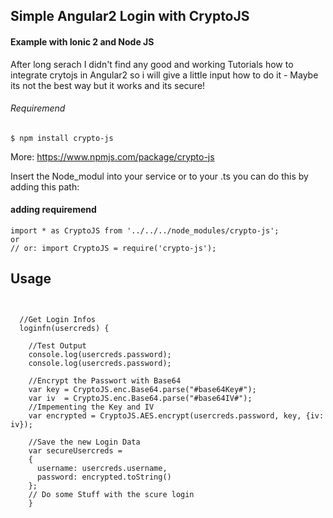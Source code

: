## Simple Angular2 Login with CryptoJS
#### Example with Ionic 2 and Node JS


 After long serach I didn't find any good and working Tutorials how to integrate crytojs in Angular2 
 so i will give a little input how to do it - Maybe its not the best way but it works and its secure!
 
###### Requiremend
```npm
$ npm install crypto-js
```
More: https://www.npmjs.com/package/crypto-js

Insert the Node_modul into your service or to your .ts 
you can do this by adding this path:
#### adding requiremend
```nmp
import * as CryptoJS from '../../../node_modules/crypto-js';
or
// or: import CryptoJS = require('crypto-js');
```

## Usage

```Angular2


  //Get Login Infos
  loginfn(usercreds) {

    //Test Output 
    console.log(usercreds.password);
    console.log(usercreds.password);
    
    //Encrypt the Passwort with Base64
    var key = CryptoJS.enc.Base64.parse("#base64Key#");
    var iv  = CryptoJS.enc.Base64.parse("#base64IV#");
    //Impementing the Key and IV
    var encrypted = CryptoJS.AES.encrypt(usercreds.password, key, {iv: iv});

    //Save the new Login Data
    var secureUsercreds =
    {
      username: usercreds.username,
      password: encrypted.toString()
    };
    // Do some Stuff with the scure login
    }


```
